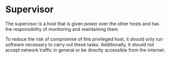 # Supervisor

The supervisor is a host that is given power over the other hosts and
has the responsibility of monitoring and maintaining them.

To reduce the risk of compromise of this privileged host, it should
only run software necessary to carry out these tasks. Additionally, it
should not accept network traffic in general or be directly accessible
from the internet.
